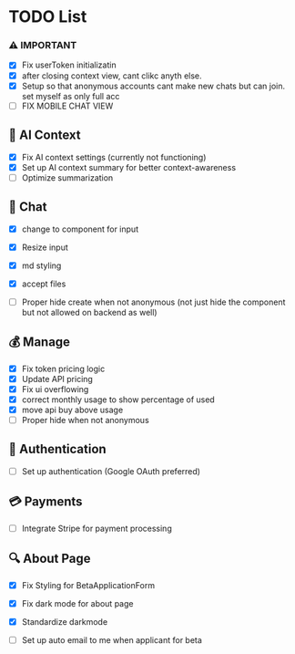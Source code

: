 # TODO List

### ⚠️ IMPORTANT 
- [x] Fix userToken initializatin
- [x] after closing context view, cant clikc anyth else.
- [x] Setup so that anonymous accounts cant make new chats but can join. set myself as only full acc
- [ ] FIX MOBILE CHAT VIEW

## 🧠 AI Context
- [x] Fix AI context settings (currently not functioning)
- [x] Set up AI context summary for better context-awareness
- [ ] Optimize summarization

## 💬 Chat
- [x] change to component for input
- [x] Resize input
- [x] md styling
- [x] accept files
- [ ] Proper hide create when not anonymous (not just hide the component but not allowed on backend as well)



## 💰 Manage
- [x] Fix token pricing logic
- [x] Update API pricing
- [x] Fix ui overflowing
- [x] correct monthly usage to show percentage of used
- [x] move api buy above usage
- [ ] Proper hide when not anonymous

## 🔐 Authentication
- [ ] Set up authentication (Google OAuth preferred)

## 💳 Payments
- [ ] Integrate Stripe for payment processing

## 🔍 About Page
- [x] Fix Styling for BetaApplicationForm
- [x] Fix dark mode for about page
- [x] Standardize darkmode
- [ ] Set up auto email to me when applicant for beta
      
